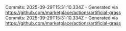 Commits: 2025-09-29T15:31:10.334Z - Generated via https://github.com/marketplace/actions/artificial-grass
<br>
Commits: 2025-09-29T15:31:10.334Z - Generated via https://github.com/marketplace/actions/artificial-grass
<br>
